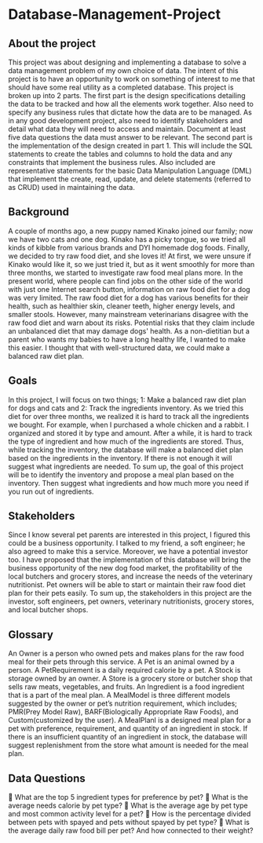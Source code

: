 # Database-Management-Project

## About the project
This project was about designing and implementing a database to solve a data management problem of my own choice of data. The intent of this project is to have an opportunity to work on something of interest to me that should have some real utility as a completed database. This project is broken up into 2 parts. The first part is the design specifications detailing the data to be tracked and how all the elements work together. Also need to specify any business rules that dictate how the data are to be managed. As in any good development project, also need to identify stakeholders and detail what data they will need to access and maintain. Document at least five data questions the data must answer to be relevant. The second part is the implementation of the design created in part 1. This will include the SQL statements to create the tables and columns to hold the data and any constraints that implement the business rules. Also included are representative statements for the basic Data Manipulation Language (DML) that implement the create, read, update, and delete statements (referred to as CRUD) used in maintaining the data.


## Background
A couple of months ago, a new puppy named Kinako joined our family; now we have two cats and one dog. Kinako has a picky tongue, so we tried all kinds of kibble from various brands and DYI homemade dog foods. Finally, we decided to try raw food diet, and she loves it! At first, we were unsure if Kinako would like it, so we just tried it, but as it went smoothly for more than three months, we started to investigate raw food meal plans more. In the present world, where people can find jobs on the other side of the world with just one Internet search button, information on raw food diet for a dog was very limited. The raw food diet for a dog has various benefits for their health, such as healthier skin, cleaner teeth, higher energy levels, and smaller stools. However, many mainstream veterinarians disagree with the raw food diet and warn about its risks. Potential risks that they claim include an unbalanced diet that may damage dogs' health. As a non-dietitian but a parent who wants my babies to have a long healthy life, I wanted to make this easier. I thought that with well-structured data, we could make a balanced raw diet plan. 


## Goals
In this project, I will focus on two things; 1: Make a balanced raw diet plan for dogs and cats and 2: Track the ingredients inventory. As we tried this diet for over three months, we realized it is hard to track all the ingredients we bought. For example, when I purchased a whole chicken and a rabbit. I organized and stored it by type and amount. After a while, it is hard to track the type of ingredient and how much of the ingredients are stored. Thus, while tracking the inventory, the database will make a balanced diet plan based on the ingredients in the inventory. If there is not enough it will suggest what ingredients are needed. To sum up, the goal of this project will be to identify the inventory and propose a meal plan based on the inventory. Then suggest what ingredients and how much more you need if you run out of ingredients.

## Stakeholders
Since I know several pet parents are interested in this project, I figured this could be a business opportunity. I talked to my friend, a soft engineer; he also agreed to make this a service. Moreover, we have a potential investor too. I have proposed that the implementation of this database will bring the business opportunity of the new dog food market, the profitability of the local butchers and grocery stores, and increase the needs of the veterinary nutritionist. Pet owners will be able to start or maintain their raw food diet plan for their pets easily. To sum up, the stakeholders in this project are the investor, soft engineers, pet owners, veterinary nutritionists, grocery stores, and local butcher shops.

## Glossary
An Owner is a person who owned pets and makes plans for the raw food meal for their pets through this service.
A Pet is an animal owned by a person.
A PetRequirement is a daily required calorie by a pet.
A Stock is storage owned by an owner.
A Store is a grocery store or butcher shop that sells raw meats, vegetables, and fruits. 
An Ingredient is a food ingredient that is a part of the meal plan.
A MealModel is three different models suggested by the owner or pet’s nutrition requirement, which includes; PMR(Prey Model Raw), BARF(Biologically Appropriate Raw Foods), and Custom(customized by the user).
A MealPlanl is a designed meal plan for a pet with preference, requirement, and quantity of an ingredient in stock. If there is an insufficient quantity of an ingredient in stock, the database will suggest replenishment from the store what amount is needed for the meal plan.

## Data Questions
	What are the top 5 ingredient types for preference by pet? 
	What is the average needs calorie by pet type? 
	What is the average age by pet type and most common activity level for a pet? 
	How is the percentage divided between pets with spayed and pets without spayed by pet type?
	What is the average daily raw food bill per pet? And how connected to their weight?

